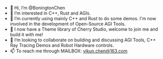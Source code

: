 - 👋 Hi, I’m @BoningtonChen
- 👀 I’m interested in C++, Rust and AGIs.
- 🌱 I’m currently using mainly C++ and Rust to do some demos. I'm now involved in the development of Open-Source AGI Tools.
- 🥰 I now have a Theme library of Cherry Studio, welcome to join me and build it with me!
- 💞️ I’m looking to collaborate on building and discussing AGI Tools, C++ Ray Tracing Demos and Robot Hardware controls.
- 📫 To reach me through MAILBOX: yikun.chen@163.com

<!---
BoningtonChen/BoningtonChen is a ✨ special ✨ repository because its `README.md` (this file) appears on your GitHub profile.
You can click the Preview link to take a look at your changes.
--->
